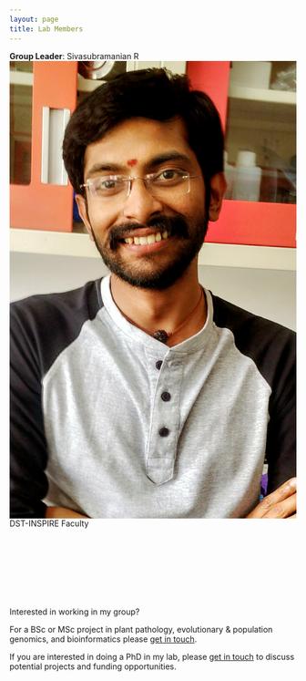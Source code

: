 ```yaml
---
layout: page
title: Lab Members
---
```



**Group Leader**:   Sivasubramanian R <img align="left" src="/img/photo.jpg" />  
  DST-INSPIRE Faculty

&nbsp;

&nbsp;

&nbsp;

&nbsp;

Interested in working in my group? 

For a BSc or MSc project in plant pathology, evolutionary & population genomics, and bioinformatics please [get in touch](contact.md).

If you are interested in doing a PhD in my lab, please [get in touch](contact.md) to discuss potential projects and funding opportunities.

